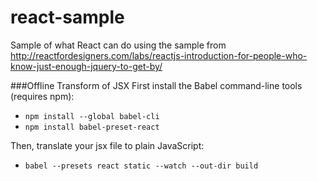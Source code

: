 # react-sample
Sample of what React can do using the sample from http://reactfordesigners.com/labs/reactjs-introduction-for-people-who-know-just-enough-jquery-to-get-by/

###Offline Transform of JSX
First install the Babel command-line tools (requires npm):
* `npm install --global babel-cli`
* `npm install babel-preset-react`


Then, translate your jsx file to plain JavaScript:
* `babel --presets react static --watch --out-dir build`

